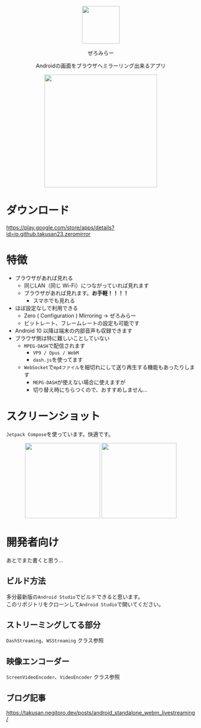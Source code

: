 <p align="center">
    <img width="100" src="https://imgur.com/LtwpB75.png">
</p>
<p align="center">ぜろみらー</p>
<p align="center">Androidの画面をブラウザへミラーリング出来るアプリ</p>

<p align="center">
    <img height="300" src="https://imgur.com/ysPW4m3.png">
</p>

# ダウンロード
https://play.google.com/store/apps/details?id=io.github.takusan23.zeromirror

# 特徴

- ブラウザがあれば見れる
    - 同じLAN（同じ Wi-Fi）につながっていれば見れます
    - ブラウザがあれば見れます。**お手軽！！！！**
        - スマホでも見れる
- ほぼ設定なしで利用できる
    - Zero ( Configuration ) Mirroring → ぜろみらー
    - ビットレート、フレームレートの設定も可能です
- Android 10 以降は端末の内部音声も収録できます
- ブラウザ側は特に難しいことしていない
    - `MPEG-DASH`で配信されます
        - `VP9 / Opus / WebM`
        - `dash.js`を使ってます
    - `WebSocket`で`mp4ファイル`を細切れにして送り再生する機能もあったりします
        - `MEPG-DASH`が使えない場合に使えますが
        - 切り替え時にちらつくので、おすすめしません...

# スクリーンショット
`Jetpack Compose`を使っています。快適です。

<p align="center">
    <img width="200" src="https://imgur.com/9jP9IEr.png">
    <img width="200" src="https://imgur.com/tO6Rcnn.png">
</p>

# 開発者向け
あとでまた書くと思う...

## ビルド方法
多分最新版の`Android Studio`でビルドできると思います。  
このリポジトリをクローンして`Android Studio`で開いてください。

## ストリーミングしてる部分
`DashStreaming`、`WSStreaming` クラス参照

## 映像エンコーダー
`ScreenVideoEncoder`、`VideoEncoder` クラス参照

## ブログ記事

https://takusan.negitoro.dev/posts/android_standalone_webm_livestreaming/